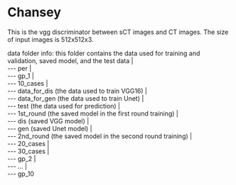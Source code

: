 # Chansey
This is the vgg discriminator between sCT images and CT images. The size of input images is 512x512x3.

data folder info: this folder contains the data used for training and validation, saved model, and the test data
	 |	
	  --- per 
	  	   |	
  		    --- gp_1
				|	
	  		     --- 10_cases
						|	
	  		     		 --- data_for_dis (the data used to train VGG16)
						|	
	  		     		 --- data_for_gen (the data used to train Unet)
						|	
	  		     		 --- test (the data used for prediction)
						|	
	  		     		 --- 1st_round (the saved model in the first round training)
								|	
		  		     		 	 --- dis (saved VGG model)
								|	
		  		     		 	 --- gen (saved Unet model)
						|	
	  		     		 --- 2nd_round (the saved model in the second round training)
				|	
		  		 --- 20_cases
				|	
		  		 --- 30_cases
	  	   |	
  		    ---  gp_2
		   |	
  		    --- ...
	  	   |	
  		    ---  gp_10

	